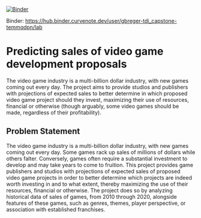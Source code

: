 [![Binder](https://mybinder.org/badge_logo.svg)](https://mybinder.org/v2/gh/gbreger/TDI_capstone/HEAD)

Binder: https://hub.binder.curvenote.dev/user/gbreger-tdi_capstone-temmqdpn/lab

# Predicting sales of video game development proposals
The video game industry is a multi-billion dollar industry, with new games coming out every day. The project aims to provide studios and publishers with projections of expected sales to better determine in which proposed video game project should they invest, maximizing their use of resources, financial or otherwise (though arguably, some video games should be made, regardless of their profitability).

## Problem Statement
The video game industry is a multi-billion dollar industry, with new games coming out every day. Some games rack up sales of millions of dollars while others falter. Conversely, games often require a substantial investment to develop and may take years to come to fruition. This project provides game publishers and studios with projections of expected sales of proposed video game projects in order to better determine which projects are indeed worth investing in and to what extent, thereby maximizing the use of their resources, financial or otherwise. The project does so by analyzing historical data of sales of games, from 2010 through 2020, alongside features of these games, such as genres, themes, player perspective, or association with established franchises.

